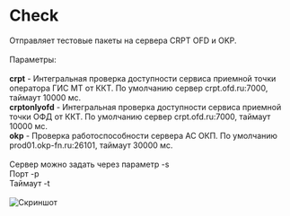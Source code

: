 # Check

Отправляет тестовые пакеты на сервера CRPT OFD и OKP.<br/>
<br/>
Параметры:<br/>
<br/>
**crpt** - Интегральная проверка доступности сервиса приемной точки оператора ГИС МТ от ККТ. По умолчанию сервер crpt.ofd.ru:7000, таймаут 10000 мс.<br/>
**crptonlyofd** - Интегральная проверка доступности сервиса приемной точки ОФД от ККТ. По умолчанию сервер crpt.ofd.ru:7000, таймаут 10000 мс.<br/>
**okp** - Проверка работоспособности сервера АС ОКП. По умолчанию prod01.okp-fn.ru:26101, таймаут 30000 мс.<br/>
<br/>
Сервер можно задать через параметр -s<br/>
Порт -p<br/>
Таймаут -t<br/>
<br/>
![Скриншот](https://user-images.githubusercontent.com/2121864/156926750-24051323-458d-4785-8e1b-7be649a5ba16.png)

